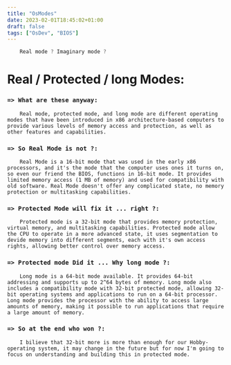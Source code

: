 ```yaml
---
title: "OsModes"
date: 2023-02-01T18:45:02+01:00
draft: false
tags: ["OsDev", "BIOS"]
---
```


``` C
	Real mode ? Imaginary mode ?
```

# Real / Protected / long Modes:

### `=> What are these anyway:`
```
	Real mode, protected mode, and long mode are different operating modes that have been introduced in x86 architecture-based computers to provide various levels of memory access and protection, as well as other features and capabilities.
```

### `=> So Real Mode is not ?:`
```
	Real Mode is a 16-bit mode that was used in the early x86 processors, and it's the mode that the computer uses ones it turns on, so even our friend the BIOS, functions in 16-bit mode. It provides limited memory access (1 MB of memory) and used for compatibility with old software. Real Mode doesn't offer any complicated state, no memory protection or multitasking capabilities.
```
### `=> Protected Mode will fix it ... right ?:`
```
	Protected mode is a 32-bit mode that provides memory protection, virtual memory, and multitasking capabilities. Protected mode allow the CPU to operate in a more advanced state, it uses segmentation to devide memory into different segments, each with it's own access rights, allowing better control over memory access.
```
### `=> Protected mode Did it ... Why long mode ?:`
```
	Long mode is a 64-bit mode available. It provides 64-bit addressing and supports up to 2^64 bytes of memory. Long mode also includes a compatibility mode with 32-bit protected mode, allowing 32-bit operating systems and applications to run on a 64-bit processor. Long mode provides the processor with the ability to access large amounts of memory, making it possible to run applications that require a large amount of memory.
```
### `=> So at the end who won ?:`
```
	I bilieve that 32-bit more is more than enough for our Hobby-operating system, it may change in the future but for now I'm going to focus on understanding and building this in protected mode.
```